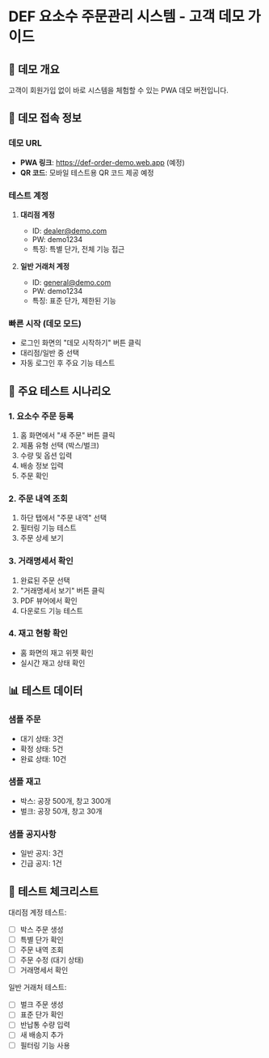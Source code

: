 # DEF 요소수 주문관리 시스템 - 고객 데모 가이드

## 🎯 데모 개요
고객이 회원가입 없이 바로 시스템을 체험할 수 있는 PWA 데모 버전입니다.

## 📱 데모 접속 정보

### 데모 URL
- **PWA 링크**: https://def-order-demo.web.app (예정)
- **QR 코드**: 모바일 테스트용 QR 코드 제공 예정

### 테스트 계정
1. **대리점 계정**
   - ID: dealer@demo.com
   - PW: demo1234
   - 특징: 특별 단가, 전체 기능 접근

2. **일반 거래처 계정**
   - ID: general@demo.com
   - PW: demo1234
   - 특징: 표준 단가, 제한된 기능

### 빠른 시작 (데모 모드)
- 로그인 화면의 "데모 시작하기" 버튼 클릭
- 대리점/일반 중 선택
- 자동 로그인 후 주요 기능 테스트

## 🎯 주요 테스트 시나리오

### 1. 요소수 주문 등록
1. 홈 화면에서 "새 주문" 버튼 클릭
2. 제품 유형 선택 (박스/벌크)
3. 수량 및 옵션 입력
4. 배송 정보 입력
5. 주문 확인

### 2. 주문 내역 조회
1. 하단 탭에서 "주문 내역" 선택
2. 필터링 기능 테스트
3. 주문 상세 보기

### 3. 거래명세서 확인
1. 완료된 주문 선택
2. "거래명세서 보기" 버튼 클릭
3. PDF 뷰어에서 확인
4. 다운로드 기능 테스트

### 4. 재고 현황 확인
- 홈 화면의 재고 위젯 확인
- 실시간 재고 상태 확인

## 📊 테스트 데이터

### 샘플 주문
- 대기 상태: 3건
- 확정 상태: 5건
- 완료 상태: 10건

### 샘플 재고
- 박스: 공장 500개, 창고 300개
- 벌크: 공장 50개, 창고 30개

### 샘플 공지사항
- 일반 공지: 3건
- 긴급 공지: 1건

## 🎯 테스트 체크리스트

대리점 계정 테스트:
- [ ] 박스 주문 생성
- [ ] 특별 단가 확인
- [ ] 주문 내역 조회
- [ ] 주문 수정 (대기 상태)
- [ ] 거래명세서 확인

일반 거래처 테스트:
- [ ] 벌크 주문 생성
- [ ] 표준 단가 확인
- [ ] 반납통 수량 입력
- [ ] 새 배송지 추가
- [ ] 필터링 기능 사용